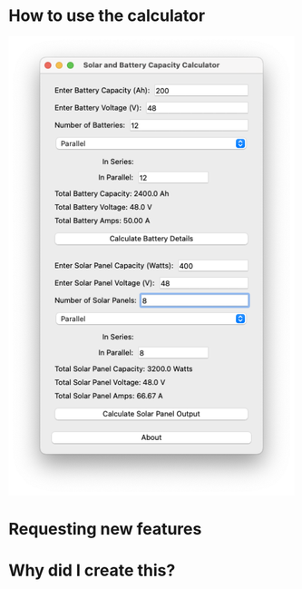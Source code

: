 # How to use the calculator

![Solar Array Calculator](solcalc.png "Solar Deployment Calculator")

# Requesting new features

# Why did I create this? 

